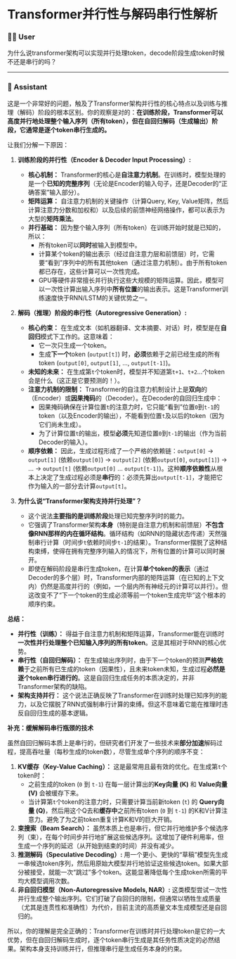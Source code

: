 # Transformer并行性与解码串行性解析

### 🧑‍💻 User

为什么说transformer架构可以实现并行处理token，decode阶段生成token时候不还是串行的吗？

---

### 🤖 Assistant

这是一个非常好的问题，触及了Transformer架构并行性的核心特点以及训练与推理（解码）阶段的根本区别。你的观察是对的：**在训练阶段，Transformer可以高度并行地处理整个输入序列（所有token），但在自回归解码（生成输出）阶段，它通常是逐个token串行生成的。**

让我们分解一下原因：

1.  **训练阶段的并行性（Encoder & Decoder Input Processing）:**
    *   **核心机制：** Transformer的核心是**自注意力机制**。在训练时，模型处理的是一个**已知的完整序列**（无论是Encoder的输入句子，还是Decoder的“正确答案”输入部分）。
    *   **矩阵运算：** 自注意力机制的关键操作（计算Query, Key, Value矩阵，然后计算注意力分数和加权和）以及后续的前馈神经网络操作，都可以表示为大型的**矩阵乘法**。
    *   **并行基础：** 因为整个输入序列（所有token）在训练开始时就是已知的，所以：
        *   所有token可以**同时**被输入到模型中。
        *   计算某个token的输出表示（经过自注意力层和前馈层）时，它需要“看到”序列中的所有其他token（通过注意力机制）。由于所有token都已存在，这些计算可以一次性完成。
        *   GPU等硬件非常擅长并行执行这些大规模的矩阵运算。因此，模型可以一次性计算出输入序列中**所有位置**的输出表示。这是Transformer训练速度快于RNN/LSTM的关键优势之一。

2.  **解码（推理）阶段的串行性（Autoregressive Generation）:**
    *   **核心约束：** 在生成文本（如机器翻译、文本摘要、对话）时，模型是在**自回归**模式下工作的。这意味着：
        *   它一次只生成一个token。
        *   生成**下一个**token (`output[t]`) 时，**必须**依赖于之前已经生成的所有token (`output[0]`, `output[1]`, ..., `output[t-1]`)。
    *   **未知的未来：** 在生成第`t`个token时，模型并不知道第`t+1`、`t+2`...个token会是什么（这正是它要预测的！）。
    *   **注意力机制的限制：** Transformer的自注意力机制设计上是**双向**的（Encoder）或**因果掩码**的（Decoder）。在Decoder的自回归生成中：
        *   因果掩码确保在计算位置`t`的注意力时，它只能“看到”位置`0`到`t-1`的token（以及Encoder的输出），不能看到位置`t`及以后的token（因为它们尚未生成）。
        *   为了计算位置`t`的输出，模型**必须**先知道位置`0`到`t-1`的输出（作为当前Decoder的输入）。
    *   **顺序依赖：** 因此，生成过程形成了一个严格的依赖链：`output[0]` -> `output[1]` (依赖`output[0]`) -> `output[2]` (依赖`output[0]`, `output[1]`) -> ... -> `output[t]` (依赖`output[0]` ... `output[t-1]`)。这种**顺序依赖性**从根本上决定了生成过程必须是**串行**的：必须先算出`output[t-1]`，才能把它作为输入的一部分去计算`output[t]`。

3.  **为什么说“Transformer架构支持并行处理”？**
    *   这个说法**主要指的是训练阶段**处理已知完整序列时的能力。
    *   它强调了Transformer架构**本身**（特别是自注意力机制和前馈层）**不包含像RNN那样的内在循环结构**。循环结构（如RNN的隐藏状态传递）天然强制串行计算（时间步`t`依赖时间步`t-1`的结果）。Transformer摆脱了这种结构束缚，使得在拥有完整序列输入的情况下，所有位置的计算可以同时展开。
    *   即使在解码阶段是串行生成token，在计算**单个token的表示**（通过Decoder的多个层）时，Transformer内部的矩阵运算（在已知的上下文内）仍然是高度并行的（例如，一个层内所有神经元的计算可以并行）。但这改变不了“下一个token的生成必须等前一个token生成完毕”这个根本的顺序约束。

**总结：**

*   **并行性（训练）：** 得益于自注意力机制和矩阵运算，Transformer能在训练时**一次性并行处理整个已知输入序列的所有token**。这是其相对于RNN的核心优势。
*   **串行性（自回归解码）：** 在生成输出序列时，由于下一个token的预测**严格依赖**于之前所有已生成的token（因果性），且未来token未知，生成过程**必然是逐个token串行进行的**。这是自回归生成任务的本质决定的，并非Transformer架构的缺陷。
*   **架构支持并行：** 这个说法正确反映了Transformer在训练时处理已知序列的能力，以及它摆脱了RNN式强制串行计算的束缚。但这不意味着它能在推理时违反自回归生成的基本逻辑。

**补充：缓解解码串行瓶颈的技术**

虽然自回归解码本质上是串行的，但研究者们开发了一些技术来**部分加速**解码过程，提高吞吐量（每秒生成的token数），尽管生成单个序列的顺序不变：

1.  **KV缓存（Key-Value Caching）：** 这是最常用且最有效的优化。在生成第`t`个token时：
    *   之前生成的token (`0` 到 `t-1`) 在每一层计算出的**Key向量 (K)** 和 **Value向量 (V)** 会被缓存下来。
    *   当计算第`t`个token的注意力时，只需要计算当前新token (`t`) 的 **Query向量 (Q)**，然后用这个Q去和**缓存中**之前所有token (`0` 到 `t-1`) 的K和V计算注意力。避免了为之前token重复计算K和V的巨大开销。
2.  **束搜索（Beam Search）：** 虽然本质上也是串行，但它并行地维护多个候选序列（束），在每个时间步并行地扩展这些候选序列。这增加了硬件利用率，但生成一个序列的延迟（从开始到结束的时间）并没有减少。
3.  **推测解码（Speculative Decoding）:** 用一个更小、更快的“草稿”模型先生成一串候选token序列，然后用原始大模型并行地验证这些候选token。如果大部分被接受，就能一次“跳过”多个token。这能显著降低每个生成token所需的平均大模型调用次数。
4.  **非自回归模型（Non-Autoregressive Models, NAR）:** 这类模型尝试一次性并行生成整个输出序列。它们打破了自回归的限制，但通常以牺牲生成质量（尤其是连贯性和准确性）为代价，目前主流的高质量文本生成模型还是自回归的。

所以，你的理解是完全正确的：Transformer在训练时并行处理token是它的一大优势，但在自回归解码生成时，逐个token串行生成是其任务性质决定的必然结果。架构本身支持训练并行，但推理串行是生成任务本身的约束。